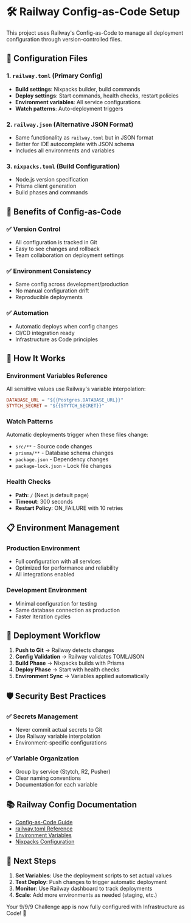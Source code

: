 # 🛠️ Railway Config-as-Code Setup

This project uses Railway's Config-as-Code to manage all deployment configuration through version-controlled files.

## 📁 Configuration Files

### 1. `railway.toml` (Primary Config)
- **Build settings**: Nixpacks builder, build commands
- **Deploy settings**: Start commands, health checks, restart policies
- **Environment variables**: All service configurations
- **Watch patterns**: Auto-deployment triggers

### 2. `railway.json` (Alternative JSON Format)
- Same functionality as `railway.toml` but in JSON format
- Better for IDE autocomplete with JSON schema
- Includes all environments and variables

### 3. `nixpacks.toml` (Build Configuration)
- Node.js version specification
- Prisma client generation
- Build phases and commands

## 🔧 Benefits of Config-as-Code

### ✅ **Version Control**
- All configuration is tracked in Git
- Easy to see changes and rollback
- Team collaboration on deployment settings

### ✅ **Environment Consistency**
- Same config across development/production
- No manual configuration drift
- Reproducible deployments

### ✅ **Automation**
- Automatic deploys when config changes
- CI/CD integration ready
- Infrastructure as Code principles

## 🚀 How It Works

### Environment Variables Reference
All sensitive values use Railway's variable interpolation:
```toml
DATABASE_URL = "${{Postgres.DATABASE_URL}}"
STYTCH_SECRET = "${{STYTCH_SECRET}}"
```

### Watch Patterns
Automatic deployments trigger when these files change:
- `src/**` - Source code changes
- `prisma/**` - Database schema changes  
- `package.json` - Dependency changes
- `package-lock.json` - Lock file changes

### Health Checks
- **Path**: `/` (Next.js default page)
- **Timeout**: 300 seconds
- **Restart Policy**: ON_FAILURE with 10 retries

## 📋 Environment Management

### Production Environment
- Full configuration with all services
- Optimized for performance and reliability
- All integrations enabled

### Development Environment  
- Minimal configuration for testing
- Same database connection as production
- Faster iteration cycles

## 🔄 Deployment Workflow

1. **Push to Git** → Railway detects changes
2. **Config Validation** → Railway validates TOML/JSON
3. **Build Phase** → Nixpacks builds with Prisma
4. **Deploy Phase** → Start with health checks
5. **Environment Sync** → Variables applied automatically

## 🛡️ Security Best Practices

### ✅ **Secrets Management**
- Never commit actual secrets to Git
- Use Railway variable interpolation
- Environment-specific configurations

### ✅ **Variable Organization**
- Group by service (Stytch, R2, Pusher)
- Clear naming conventions
- Documentation for each variable

## 📚 Railway Config Documentation

- [Config-as-Code Guide](https://docs.railway.com/guides/config-as-code)
- [railway.toml Reference](https://docs.railway.com/reference/config-file)
- [Environment Variables](https://docs.railway.com/guides/variables)
- [Nixpacks Configuration](https://nixpacks.com/docs/configuration/file)

## 🎯 Next Steps

1. **Set Variables**: Use the deployment scripts to set actual values
2. **Test Deploy**: Push changes to trigger automatic deployment  
3. **Monitor**: Use Railway dashboard to track deployments
4. **Scale**: Add more environments as needed (staging, etc.)

Your 9/9/9 Challenge app is now fully configured with Infrastructure as Code! 🎉